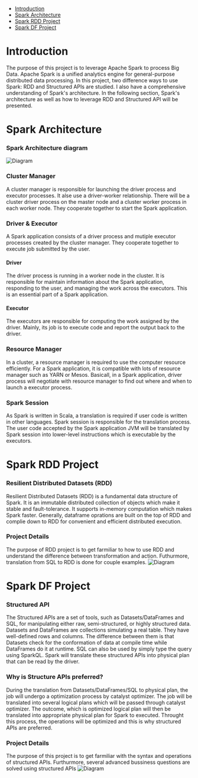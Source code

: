 * [Introduction](#introduction)
* [Spark Architecture](#spark-architecture)
* [Spark RDD Project](#spark-rdd-project)
* [Spark DF Project](#spark-df-project)

# Introduction
The purpose of this project is to leverage Apache Spark to process Big Data. Apache Spark is a unified analytics engine for general-purpose distributed data processing. In this project, two difference ways to use Spark: RDD and  Structured APIs are studied. I also have a comprehensive understanding of Spark's architecture. In the following section, Spark's architecture as well as how to leverage RDD and Structured API will be presented.

# Spark Architecture
### Spark Architecture diagram
![Diagram](./assets/SparkArchitecture.png)
### Cluster Manager
A cluster manager is responsible for launching the driver process and executor processes. It alse use a driver-worker relationship. There will be a cluster driver process on the master node and a cluster worker process in each worker node. They cooperate together to start the Spark application. 
### Driver & Executor
A Spark application consists of a driver process and mutiple executor processes created by the cluster manager. They cooperate together to execute job submitted by the user. 
#### Driver
The driver process is running in a worker node in the cluster. It is responsible for maintain information about the Spark application, responding to the user, and managing the work across the executors. This is an essential part of a Spark application.
#### Executor
The executors are responsible for computing the work assigned by the driver. Mainly, its job is to execute code and report the output back to the driver. 
### Resource Manager
In a cluster, a resource manager is required to use the computer resource efficiently. For a Spark application, it is compatible with lots of resource manager such as YARN or Mesos. Basicall, in a Spark application, driver process will negotiate with resource manager to find out where and when to launch a executor process. 
### Spark Session
As Spark is written in Scala, a translation is required if user code is written in other languages. Spark session is responsible for the translation process. The user code accepted by the Spark application JVM will be translated by Spark session into lower-level instructions which is executable by the executors.

# Spark RDD Project
### Resilient Distributed Datasets (RDD)
Resilient Distributed Datasets (RDD) is a fundamental data structure of Spark. It is an immutable distributed collection of objects which make it stable and fault-tolerance. It supports in-memory computation which makes Spark faster. Generally, dataframe oprations are built on the top of RDD and complie down to RDD for convenient and efficient distributed execution.
### Project Details
The purpose of RDD project is to get farmiliar to how to use RDD and understand the difference between transformation and action. Futhurmore, translation from SQL to RDD is done for couple examples.
![Diagram](./assets/spark-RDD.png)
# Spark DF Project
### Structured API
The Structured APIs are a set of tools, such as Datasets/DataFrames and SQL, for manipulating either raw, semi-structured, or highly structured data. Datasets and DataFrames are collections simulating a real table. They have well-defined rows and columns. The difference between them is that Datasets check for the conformation of data at compile time while DataFrames do it at runtime. SQL can also be used by simply type the query using SparkQL. Spark will translate these structured APIs into physical plan that can be read by the driver.
### Why is Structure APIs preferred?
During the translation from Datasets/DataFrames/SQL to physical plan, the job will undergo a  optimization process by catalyst optimizer. The job will be translated into several logical plans which will be passed through catalyst optimizer. The outcome, which is optimized logical plan will then be translated into appropriate physical plan for Spark to executed. Throught this process, the operations will be optimized and this is why structured APIs are preferred.
### Project Details
The purpose of this project is to get farmiliar with the syntax and operations of structured APIs. Furthurmore, several advanced bussiness questions are solved using structured APIs
![Diagram](./assets/spark-DF.png)
